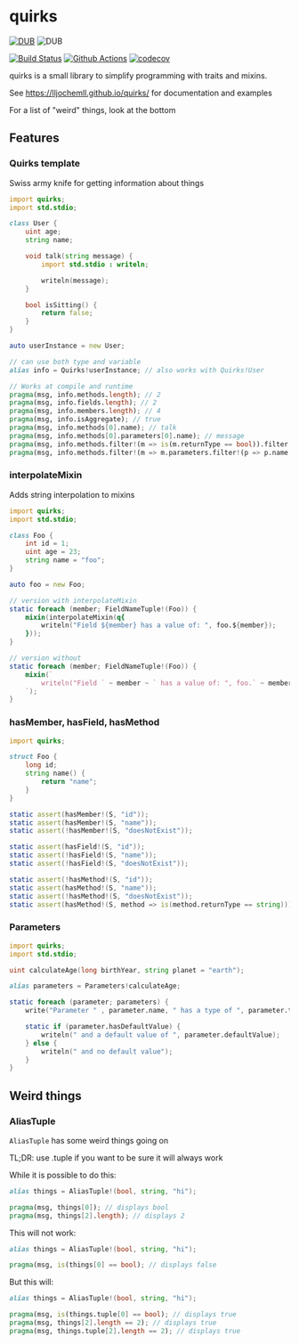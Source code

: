 # quirks
[![DUB](https://img.shields.io/dub/v/quirks)](http://quirks.dub.pm)
![DUB](https://img.shields.io/dub/l/quirks)

[![Build Status](https://dev.azure.com/jochemdejaeghere/github-pipes/_apis/build/status/quirks/CI?branchName=master)](https://dev.azure.com/jochemdejaeghere/github-pipes/_build/latest?definitionId=3&branchName=master)
[![Github Actions](https://github.com/lljochemll/quirks/workflows/ci/badge.svg)](https://github.com/lljochemll/quirks/actions)
[![codecov](https://codecov.io/gh/llJochemll/quirks/branch/master/graph/badge.svg)](https://codecov.io/gh/llJochemll/quirks)


quirks is a small library to simplify programming with traits and mixins.

See https://lljochemll.github.io/quirks/ for documentation and examples

For a list of "weird" things, look at the bottom

## Features
### Quirks template
Swiss army knife for getting information about things
```D
import quirks;
import std.stdio;

class User {
    uint age;
    string name;

    void talk(string message) {
        import std.stdio : writeln;

        writeln(message);
    }

    bool isSitting() {
        return false;
    }
}

auto userInstance = new User;

// can use both type and variable
alias info = Quirks!userInstance; // also works with Quirks!User

// Works at compile and runtime
pragma(msg, info.methods.length); // 2
pragma(msg, info.fields.length); // 2
pragma(msg, info.members.length); // 4
pragma(msg, info.isAggregate); // true
pragma(msg, info.methods[0].name); // talk
pragma(msg, info.methods[0].parameters[0].name); // message
pragma(msg, info.methods.filter!(m => is(m.returnType == bool)).filter!(m => true)[0].name); // isSitting
pragma(msg, info.methods.filter!(m => m.parameters.filter!(p => p.name == "message").length > 0)[0].name); // talk 
```

### interpolateMixin
Adds string interpolation to mixins
```D
import quirks;
import std.stdio;

class Foo {
    int id = 1;
    uint age = 23;
    string name = "foo";
}

auto foo = new Foo;

// version with interpolateMixin
static foreach (member; FieldNameTuple!(Foo)) {
    mixin(interpolateMixin(q{
        writeln("Field ${member} has a value of: ", foo.${member});
    }));
}

// version without
static foreach (member; FieldNameTuple!(Foo)) {
    mixin(`
        writeln("Field ` ~ member ~ ` has a value of: ", foo.` ~ member ~ `);
    `);
}
```

### hasMember, hasField, hasMethod
```D
import quirks;

struct Foo {
    long id;
    string name() {
        return "name";
    }
}

static assert(hasMember!(S, "id"));
static assert(hasMember!(S, "name"));
static assert(!hasMember!(S, "doesNotExist"));

static assert(hasField!(S, "id"));
static assert(!hasField!(S, "name"));
static assert(!hasField!(S, "doesNotExist"));

static assert(!hasMethod!(S, "id"));
static assert(hasMethod!(S, "name"));
static assert(!hasMethod!(S, "doesNotExist"));
static assert(hasMethod!(S, method => is(method.returnType == string)));
```

### Parameters
```D
import quirks;
import std.stdio;

uint calculateAge(long birthYear, string planet = "earth");

alias parameters = Parameters!calculateAge;

static foreach (parameter; parameters) {
    write("Parameter " , parameter.name, " has a type of ", parameter.type.stringof);

    static if (parameter.hasDefaultValue) {
        writeln(" and a default value of ", parameter.defaultValue);
    } else {
        writeln(" and no default value");
    }
}
```
## Weird things
### AliasTuple
```AliasTuple``` has some weird things going on

TL;DR: use .tuple if you want to be sure it will always work

While it is possible to do this:
```D
alias things = AliasTuple!(bool, string, "hi");

pragma(msg, things[0]); // displays bool
pragma(msg, things[2].length); // displays 2
```
This will not work:
```D
alias things = AliasTuple!(bool, string, "hi");

pragma(msg, is(things[0] == bool); // displays false
```
But this will:
```D
alias things = AliasTuple!(bool, string, "hi");

pragma(msg, is(things.tuple[0] == bool); // displays true
pragma(msg, things[2].length == 2); // displays true
pragma(msg, things.tuple[2].length == 2); // displays true
```
